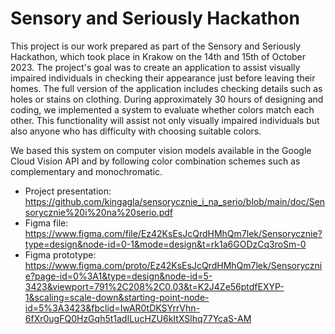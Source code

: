 # Sensory and Seriously Hackathon

This project is our work prepared as part of the Sensory and Seriously Hackathon, which took place in Krakow on the 14th 
and 15th of October 2023. The project's goal was to create an application to assist visually impaired individuals in 
checking their appearance just before leaving their homes. The full version of the application includes checking 
details such as holes or stains on clothing. During approximately 30 hours of designing and coding, we implemented a system to 
evaluate whether colors match each other. This functionality will assist not only visually impaired individuals but 
also anyone who has difficulty with choosing suitable colors.

We based this system on computer vision models available in the Google Cloud Vision API and by following color 
combination schemes such as complementary and monochromatic.

- Project presentation: https://github.com/kingagla/sensorycznie_i_na_serio/blob/main/doc/Sensorycznie%20i%20na%20serio.pdf
- Figma file: https://www.figma.com/file/Ez42KsEsJcQrdHMhQm7lek/Sensorycznie?type=design&node-id=0-1&mode=design&t=rk1a6GODzCq3roSm-0
- Figma prototype: https://www.figma.com/proto/Ez42KsEsJcQrdHMhQm7lek/Sensorycznie?page-id=0%3A1&type=design&node-id=5-3423&viewport=791%2C208%2C0.03&t=K2J4Ze56ptdfEXYP-1&scaling=scale-down&starting-point-node-id=5%3A3423&fbclid=IwAR0tDKSYrrVhn-6fXr0ugFQ0HzGqh5t1adILucHZU6kItXSlhq77YcaS-AM
